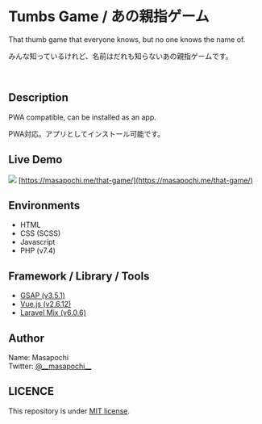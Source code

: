 # Tumbs Game / あの親指ゲーム

That thumb game that everyone knows, but no one knows the name of.

みんな知っているけれど、名前はだれも知らないあの親指ゲームです。

<br>

## Description
PWA compatible, can be installed as an app.

PWA対応。アプリとしてインストール可能です。


## Live Demo
![](https://masapochi.me/that-game/images/common/ogp.png)
[https://masapochi.me/that-game/](https://masapochi.me/that-game/)


## Environments
- HTML
- CSS (SCSS)
- Javascript
- PHP (v7.4)

## Framework / Library / Tools
- [GSAP (v3.5.1)](https://greensock.com/gsap/)
- [Vue.js (v2.6.12)](https://bootswatch.com/cosmo/)
- [Laravel Mix (v6.0.6)](https://github.com/JeffreyWay/laravel-mix)



<!-- ## Anything else -->



## Author
Name: Masapochi<br>
Twitter: [@\_\_masapochi\_\_](https://twitter.com/__masapochi__)



## LICENCE
This repository is under [MIT license](https://en.wikipedia.org/wiki/MIT_License).
